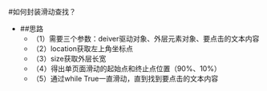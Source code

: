  #如何封装滑动查找？
- ##思路 
   - （1）需要三个参数：deiver驱动对象、外层元素对象、要点击的文本内容
   - （2）location获取左上角坐标点
   - （3）size获取外层长宽
   - （4）得出单页面滑动的起始点和终止点位置（90%、10%）
   - （5）通过while True一直滑动，直到找到要点击的文本内容